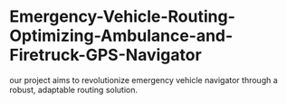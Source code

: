 # Emergency-Vehicle-Routing-Optimizing-Ambulance-and-Firetruck-GPS-Navigator
our project aims to revolutionize emergency vehicle navigator through a robust, adaptable routing solution.
